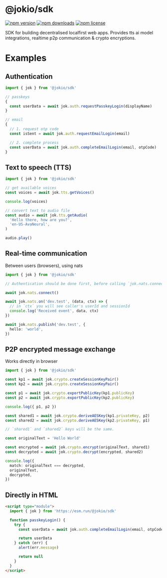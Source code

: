 # @jokio/sdk

[![npm version](https://img.shields.io/npm/v/@jokio/sdk.svg?color=brightgreen)](https://www.npmjs.com/package/@jokio/sdk)
[![npm downloads](https://img.shields.io/npm/dm/@jokio/sdk.svg)](https://www.npmjs.com/package/@jokio/sdk)
[![npm license](https://img.shields.io/npm/l/@jokio/sdk.svg)](https://www.npmjs.com/package/@jokio/sdk)

SDK for building decentralised localfirst web apps.
Provides tts ai model integrations, realtime p2p communication & crypto encryptions.

# Examples

## Authentication

```ts
import { jok } from '@jokio/sdk'

// passkeys
{
  const userData = await jok.auth.requestPasskeyLogin(displayName)
}

// email
{
  // 1. request otp code
  const isSent = await jok.auth.requestEmailLogin(email)

  // 2. complete process
  const userData = await jok.auth.completeEmailLogin(email, otpCode)
}
```

## Text to speech (TTS)

```ts
import { jok } from '@jokio/sdk'

// get available voices
const voices = await jok.tts.getVoices()

console.log(voices)

// convert text to audio file
const audio = await jok.tts.getAudio(
  'Hello there, how are you?',
  'en-US-AvaNeural',
)

audio.play()
```

## Real-time communication

Between users (browsers), using nats

```ts
import { jok } from '@jokio/sdk'

// Authentication should be done first, before calling `jok.nats.connect`

await jok.nats.connect()

await jok.nats.on('dev.test', (data, ctx) => {
  // in `ctx` you will see caller's userId and sessionId
  console.log('Received event', data, ctx)
})

await jok.nats.publish('dev.test', {
  hello: 'world',
})
```

## P2P encrypted message exchange

Works directly in browser

```ts
import { jok } from '@jokio/sdk'

const kp1 = await jok.crypto.createSessionKeyPair()
const kp2 = await jok.crypto.createSessionKeyPair()

const p1 = await jok.crypto.exportPublicKey(kp1.publicKey)
const p2 = await jok.crypto.exportPublicKey(kp2.publicKey)

console.log({ p1, p2 })

const shared1 = await jok.crypto.deriveAESKey(kp1.privateKey, p2)
const shared2 = await jok.crypto.deriveAESKey(kp2.privateKey, p1)

// `shared1` and `shared2` keys will be the same.

const originalText = 'Hello World'

const encrypted = await jok.crypto.encrypt(originalText, shared1)
const decrypted = await jok.crypto.decrypt(encrypted, shared2)

console.log({
  match: originalText === decrypted,
  originalText,
  decrypted,
})
```

## Directly in HTML

```html
<script type="module">
  import { jok } from 'https://esm.run/@jokio/sdk'

  function passkeyLogin() {
    try {
      const userData = await jok.auth.completeEmailLogin(email, otpCode)

      return userData
    } catch (err) {
      alert(err.message)

      return null
    }
  }
</script>
```
